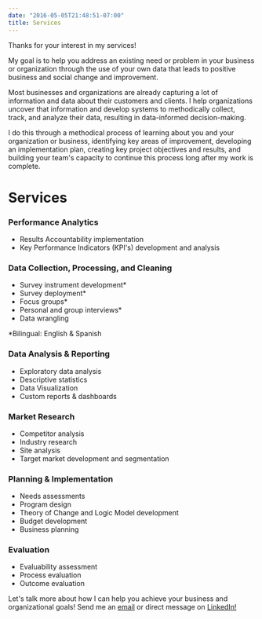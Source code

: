 ```yaml
---
date: "2016-05-05T21:48:51-07:00"
title: Services
---
```


Thanks for your interest in my services!

My goal is to help you address an existing need or problem in your business or organization through the use of your own data that leads to positive business and social change and improvement.

Most businesses and organizations are already capturing a lot of information and data about their customers and clients. I help organizations uncover that information and develop systems to methodically collect, track, and analyze their data, resulting in data-informed decision-making. 

I do this through a methodical process of learning about you and your organization or business, identifying key areas of improvement, developing an implementation plan, creating key project objectives and results, and building your team's capacity to continue this process long after my work is complete.  

# Services

### Performance Analytics

- Results Accountability implementation
- Key Performance Indicators (KPI's) development and analysis

### Data Collection, Processing, and Cleaning

- Survey instrument development* 
- Survey deployment* 
- Focus groups*
- Personal and group interviews*
- Data wrangling

*Bilingual: English & Spanish

### Data Analysis & Reporting

- Exploratory data analysis
- Descriptive statistics
- Data Visualization
- Custom reports & dashboards

### Market Research

- Competitor analysis
- Industry research
- Site analysis
- Target market development and segmentation

### Planning & Implementation

- Needs assessments
- Program design
- Theory of Change and Logic Model development
- Budget development
- Business planning 

### Evaluation

- Evaluability assessment
- Process evaluation
- Outcome evaluation

Let's talk more about how I can help you achieve your business and organizational goals! Send me an [email](mailto:av_espinoza@outlook.com) or direct message on <a href="https://www.linkedin.com/in/alberto-espinoza-es/" target="_blank">LinkedIn!</a>
